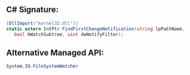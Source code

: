 
## C# Signature:
```cs
[DllImport("kernel32.dll")]
static extern IntPtr FindFirstChangeNotification(string lpPathName,
   bool bWatchSubtree, uint dwNotifyFilter);
```

## Alternative Managed API:
```cs
System.IO.FileSystemWatcher
```
